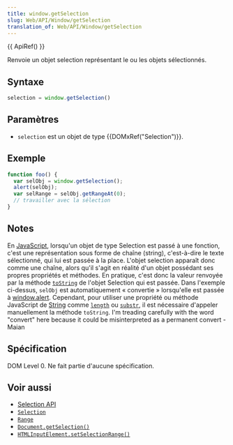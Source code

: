 ```yaml
---
title: window.getSelection
slug: Web/API/Window/getSelection
translation_of: Web/API/Window/getSelection
---
```


{{ ApiRef() }}

Renvoie un objet selection représentant le ou les objets sélectionnés.

## Syntaxe

```js
selection = window.getSelection()
```

## Paramètres

- `selection` est un objet de type {{DOMxRef("Selection")}}.

## Exemple

```js
function foo() {
  var selObj = window.getSelection();
  alert(selObj);
  var selRange = selObj.getRangeAt(0);
  // travailler avec la sélection
}
```

## Notes

En [JavaScript](/fr/JavaScript), lorsqu'un objet de type Selection est passé à une fonction, c'est une représentation sous forme de chaîne (string), c'est-à-dire le texte sélectionné, qui lui est passée à la place. L'objet selection apparaît donc comme une chaîne, alors qu'il s'agit en réalité d'un objet possédant ses propres propriétés et méthodes. En pratique, c'est donc la valeur renvoyée par la méthode [`toString`](/fr/DOM/Selection/toString) de l'objet Selection qui est passée. Dans l'exemple ci-dessus, `selObj` est automatiquement «&nbsp;convertie&nbsp;» lorsqu'elle est passée à [window.alert](/fr/DOM/window.alert). Cependant, pour utiliser une propriété ou méthode JavaScript de [String](/fr/JS/String) comme [`length`](/fr/JS/String.prototype.length) ou [`substr`](/fr/JS/String.prototype.substr), il est nécessaire d'appeler manuellement la méthode `toString`. I'm treading carefully with the word "convert" here because it could be misinterpreted as a permanent convert - Maian

## Spécification

DOM Level 0. Ne fait partie d'aucune spécification.

## Voir aussi

- [Selection API](../Selection_API)
- [`Selection`](../Selection)
- [`Range`](../Range)
- [`Document.getSelection()`](../Document/getSelection)
- [`HTMLInputElement.setSelectionRange()`](../HTMLInputElement/setSelectionRange)
